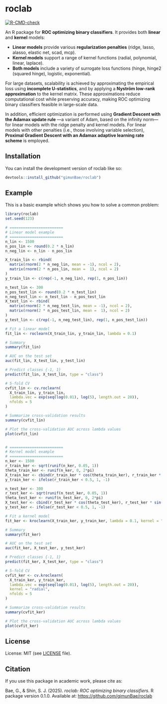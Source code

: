 # roclab

<!-- badges: start -->
[![R-CMD-check](https://github.com/gimunBae/roclab/actions/workflows/R-CMD-check.yaml/badge.svg)](https://github.com/gimunBae/roclab/actions/workflows/R-CMD-check.yaml)
<!-- badges: end -->

An R package for **ROC optimizing binary classifiers**. It provides both
**linear** and **kernel** models:

- **Linear models** provide various **regularization penalties**
  (ridge, lasso, alasso, elastic net, scad, mcp).
- **Kernel models** support a range of kernel functions
  (radial, polynomial, linear, laplace).
- **Both models** include a variety of surrogate loss functions
  (hinge, hinge2 (squared hinge), logistic, exponential).

For large datasets, scalability is achieved by approximating the empirical
loss using **incomplete U-statistics**, and by applying a **Nyström low-rank
approximation** to the kernel matrix. These approximations reduce computational
cost while preserving accuracy, making ROC optimizing binary classifiers
feasible in large-scale data.

In addition, efficient optimization is performed using **Gradient Descent with
the Adamax update rule** —a variant of Adam, based on the infinity norm—for
linear models with the ridge penalty and kernel models. For linear models with
other penalties (i.e., those involving variable selection), **Proximal Gradient
Descent with an Adamax adaptive learning rate scheme** is employed.

## Installation

You can install the development version of roclab like so:

``` r
devtools::install_github("gimunBae/roclab")
```

## Example

This is a basic example which shows you how to solve a common problem:

``` r
library(roclab)
set.seed(123)

# ========================
# Linear model example
# ========================
n_lin <- 1500
n_pos_lin <- round(0.2 * n_lin)
n_neg_lin <- n_lin - n_pos_lin

X_train_lin <- rbind(
  matrix(rnorm(2 * n_neg_lin, mean = -1), ncol = 2),
  matrix(rnorm(2 * n_pos_lin, mean =  1), ncol = 2)
)
y_train_lin <- c(rep(-1, n_neg_lin), rep(1, n_pos_lin))

n_test_lin <- 300
n_pos_test_lin <- round(0.2 * n_test_lin)
n_neg_test_lin <- n_test_lin - n_pos_test_lin
X_test_lin <- rbind(
  matrix(rnorm(2 * n_neg_test_lin, mean = -1), ncol = 2),
  matrix(rnorm(2 * n_pos_test_lin, mean =  1), ncol = 2)
)
y_test_lin <- c(rep(-1, n_neg_test_lin), rep(1, n_pos_test_lin))

# Fit a linear model
fit_lin <- roclearn(X_train_lin, y_train_lin, lambda = 0.1)

# Summary
summary(fit_lin)

# AUC on the test set
auc(fit_lin, X_test_lin, y_test_lin)

# Predict classes {-1, 1}
predict(fit_lin, X_test_lin, type = "class")

# 5-fold CV 
cvfit_lin <- cv.roclearn(
  X_train_lin, y_train_lin,
  lambda.vec = exp(seq(log(0.01), log(5), length.out = 20)),
  nfolds = 5
)

# Summarize cross-validation results
summary(cvfit_lin)

# Plot the cross-validation AUC across lambda values
plot(cvfit_lin)


# ========================
# Kernel model example
# ========================
n_ker <- 1500
r_train_ker <- sqrt(runif(n_ker, 0.05, 1))
theta_train_ker <- runif(n_ker, 0, 2*pi)
X_train_ker <- cbind(r_train_ker * cos(theta_train_ker), r_train_ker * sin(theta_train_ker))
y_train_ker <- ifelse(r_train_ker < 0.5, 1, -1)

n_test_ker <- 300
r_test_ker <- sqrt(runif(n_test_ker, 0.05, 1))
theta_test_ker <- runif(n_test_ker, 0, 2*pi)
X_test_ker <- cbind(r_test_ker * cos(theta_test_ker), r_test_ker * sin(theta_test_ker))
y_test_ker <- ifelse(r_test_ker < 0.5, 1, -1)

# Fit a kernel model
fit_ker <- kroclearn(X_train_ker, y_train_ker, lambda = 0.1, kernel = "radial")

# Summary
summary(fit_ker)

# AUC on the test set
auc(fit_ker, X_test_ker, y_test_ker)

# Predict classes {-1, 1}
predict(fit_ker, X_test_ker, type = "class")

# 5-fold CV 
cvfit_ker <- cv.kroclearn(
  X_train_ker, y_train_ker,
  lambda.vec = exp(seq(log(0.01), log(5), length.out = 20)),
  kernel = "radial",
  nfolds = 5
)

# Summarize cross-validation results
summary(cvfit_ker)

# Plot the cross-validation AUC across lambda values
plot(cvfit_ker)
```

## License

License: MIT (see [LICENSE](LICENSE) file).

## Citation

If you use this package in academic work, please cite as:

Bae, G., & Shin, S. J. (2025). *roclab: ROC optimizing binary classifiers*.
R package version 0.1.0. Available at: https://github.com/gimunBae/roclab
